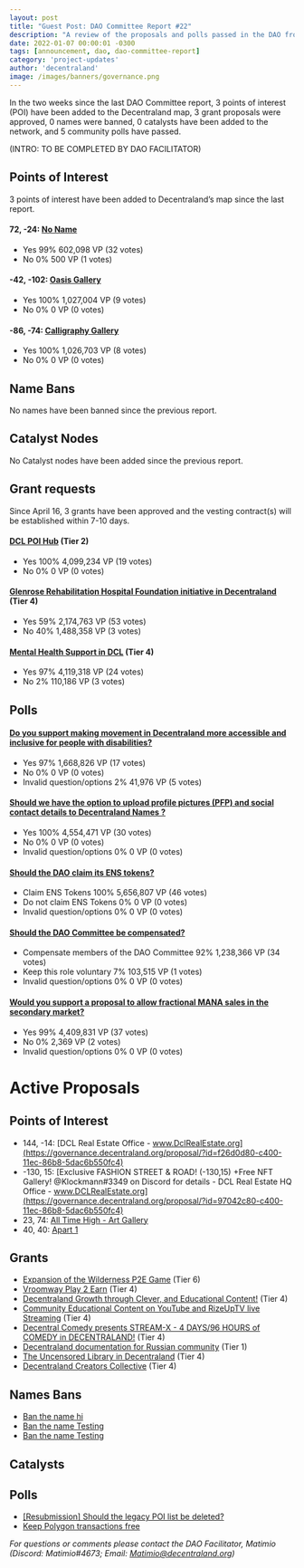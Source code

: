```yaml
---
layout: post
title: "Guest Post: DAO Committee Report #22"
description: "A review of the proposals and polls passed in the DAO from April 16 through April 30".
date: 2022-01-07 00:00:01 -0300
tags: [announcement, dao, dao-committee-report]
category: 'project-updates'
author: 'decentraland'
image: /images/banners/governance.png
---
```


In the two weeks since the last DAO Committee report, 3 points of interest (POI) have been added to the Decentraland map, 3 grant proposals were approved, 0 names were banned, 0 catalysts have been added to the network, and 5 community polls have passed.

(INTRO: TO BE COMPLETED BY DAO FACILITATOR)


## Points of Interest
3 points of interest have been added to Decentraland’s map since the last report.


#### 72, -24: [No Name](https://governance.decentraland.org/proposal/?id=7cd85fd0-bccf-11ec-86b8-5dac6b550fc4)

* Yes 99% 602,098 VP (32 votes)
* No 0% 500 VP (1 votes)


#### -42, -102: [Oasis Gallery](https://governance.decentraland.org/proposal/?id=568db9a0-b9c4-11ec-903a-6546e8793cef)

* Yes 100% 1,027,004 VP (9 votes)
* No 0% 0 VP (0 votes)


#### -86, -74: [Calligraphy Gallery ](https://governance.decentraland.org/proposal/?id=38c29400-b9c3-11ec-903a-6546e8793cef)

* Yes 100% 1,026,703 VP (8 votes)
* No 0% 0 VP (0 votes)


## Name Bans

No names have been banned since the previous report.

## Catalyst Nodes
No Catalyst nodes have been added since the previous report.


## Grant requests
Since April 16, 3 grants have been approved and the vesting contract(s) will be established within 7-10 days.


#### [DCL POI Hub](https://governance.decentraland.org/proposal/?id=ad7eac90-bac0-11ec-8561-b591bf2cf0d0) (Tier 2)

* Yes 100% 4,099,234 VP (19 votes)
* No 0% 0 VP (0 votes)


#### [Glenrose Rehabilitation Hospital Foundation initiative in Decentraland](https://governance.decentraland.org/proposal/?id=2e207620-ba1d-11ec-8561-b591bf2cf0d0) (Tier 4)

* Yes 59% 2,174,763 VP (53 votes)
* No 40% 1,488,358 VP (3 votes)


#### [Mental Health Support in DCL](https://governance.decentraland.org/proposal/?id=af9ca2d0-b808-11ec-903a-6546e8793cef) (Tier 4)

* Yes 97% 4,119,318 VP (24 votes)
* No 2% 110,186 VP (3 votes)


## Polls

#### [Do you support making movement in Decentraland more accessible and inclusive for people with disabilities?](https://governance.decentraland.org/proposal/?id=2429e850-be9a-11ec-86b8-5dac6b550fc4)

* Yes 97% 1,668,826 VP (17 votes)
* No 0% 0 VP (0 votes)
* Invalid question/options 2% 41,976 VP (5 votes)


#### [Should we have the option to upload profile pictures (PFP) and social contact details to Decentraland Names ?](https://governance.decentraland.org/proposal/?id=8a043450-bdbe-11ec-86b8-5dac6b550fc4)

* Yes 100% 4,554,471 VP (30 votes)
* No 0% 0 VP (0 votes)
* Invalid question/options 0% 0 VP (0 votes)


#### [Should the DAO claim its ENS tokens?](https://governance.decentraland.org/proposal/?id=f6840cd0-bce3-11ec-86b8-5dac6b550fc4)

* Claim ENS Tokens 100% 5,656,807 VP (46 votes)
* Do not claim ENS Tokens 0% 0 VP (0 votes)
* Invalid question/options 0% 0 VP (0 votes)


#### [Should the DAO Committee be compensated?](https://governance.decentraland.org/proposal/?id=3c9e7730-b9da-11ec-903a-6546e8793cef)

* Compensate members of the DAO Committee  92% 1,238,366 VP (34 votes)
* Keep this role voluntary 7% 103,515 VP (1 votes)
* Invalid question/options 0% 0 VP (0 votes)


#### [Would you support a proposal to allow fractional MANA sales in the secondary market?](https://governance.decentraland.org/proposal/?id=e5662680-b997-11ec-903a-6546e8793cef)

* Yes 99% 4,409,831 VP (37 votes)
* No 0% 2,369 VP (2 votes)
* Invalid question/options 0% 0 VP (0 votes)



# Active Proposals

## Points of Interest

* 144, -14: [DCL Real Estate Office - www.DclRealEstate.org](https://governance.decentraland.org/proposal/?id=f26d0d80-c400-11ec-86b8-5dac6b550fc4)
* -130, 15: [Exclusive FASHION STREET &amp; ROAD! (-130,15) +Free NFT Gallery! @Klockmann#3349 on Discord for details - DCL Real Estate HQ Office - www.DCLRealEstate.org](https://governance.decentraland.org/proposal/?id=97042c80-c400-11ec-86b8-5dac6b550fc4)
* 23, 74: [All Time High - Art Gallery](https://governance.decentraland.org/proposal/?id=8bcccae0-c296-11ec-86b8-5dac6b550fc4)
* 40, 40: [Apart 1](https://governance.decentraland.org/proposal/?id=cfff7810-c0c1-11ec-86b8-5dac6b550fc4)

## Grants

* [Expansion of the Wilderness P2E Game](https://governance.decentraland.org/proposal/?id=73921310-c519-11ec-86b8-5dac6b550fc4) (Tier 6)
* [Vroomway Play 2 Earn](https://governance.decentraland.org/proposal/?id=9b0c5c80-c4eb-11ec-86b8-5dac6b550fc4) (Tier 4)
* [Decentraland Growth through Clever, and Educational Content!](https://governance.decentraland.org/proposal/?id=3abc7da0-c497-11ec-86b8-5dac6b550fc4) (Tier 4)
* [Community Educational Content on YouTube and RizeUpTV live Streaming](https://governance.decentraland.org/proposal/?id=16bf1a40-c3e6-11ec-86b8-5dac6b550fc4) (Tier 4)
* [Decentral Comedy presents STREAM-X - 4 DAYS/96 HOURS of COMEDY in DECENTRALAND!](https://governance.decentraland.org/proposal/?id=ec8fc0a0-c31b-11ec-86b8-5dac6b550fc4) (Tier 4)
* [Decentraland documentation for Russian community](https://governance.decentraland.org/proposal/?id=fa3c4aa0-c098-11ec-86b8-5dac6b550fc4) (Tier 1)
* [The Uncensored Library in Decentraland](https://governance.decentraland.org/proposal/?id=efddde80-bf1b-11ec-86b8-5dac6b550fc4) (Tier 4)
* [Decentraland Creators Collective](https://governance.decentraland.org/proposal/?id=efeca450-bd96-11ec-86b8-5dac6b550fc4) (Tier 4)

## Names Bans

* [Ban the name hi](https://governance.decentraland.org/proposal/?id=5b462f70-c155-11ec-86b8-5dac6b550fc4)
* [Ban the name Testing](https://governance.decentraland.org/proposal/?id=c2b43590-c14f-11ec-86b8-5dac6b550fc4)
* [Ban the name Testing](https://governance.decentraland.org/proposal/?id=069ea480-c14f-11ec-86b8-5dac6b550fc4)

## Catalysts


## Polls

* [[Resubmission] Should the legacy POI list be deleted?](https://governance.decentraland.org/proposal/?id=78635ac0-c4d8-11ec-86b8-5dac6b550fc4)
* [Keep Polygon transactions free](https://governance.decentraland.org/proposal/?id=d958c3e0-c278-11ec-86b8-5dac6b550fc4)


*For questions or comments please contact the DAO Facilitator, Matimio (Discord: Matimio#4673; Email: [Matimio@decentraland.org](mailto:Matimio@decentraland.org))*